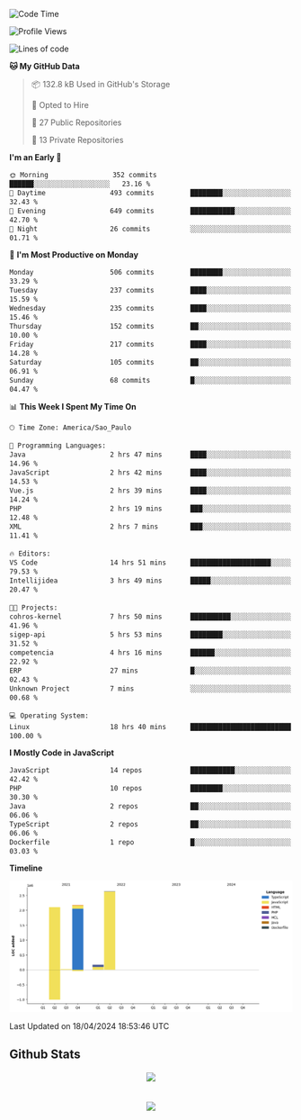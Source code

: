  
<!--START_SECTION:waka-->
![Code Time](http://img.shields.io/badge/Code%20Time-1%2C697%20hrs%2031%20mins-blue)

![Profile Views](http://img.shields.io/badge/Profile%20Views-22-blue)

![Lines of code](https://img.shields.io/badge/From%20Hello%20World%20I%27ve%20Written-7.1%20million%20lines%20of%20code-blue)

**🐱 My GitHub Data** 

> 📦 132.8 kB Used in GitHub's Storage 
 > 
> 💼 Opted to Hire
 > 
> 📜 27 Public Repositories 
 > 
> 🔑 13 Private Repositories 
 > 
**I'm an Early 🐤** 

```text
🌞 Morning                352 commits         ██████░░░░░░░░░░░░░░░░░░░   23.16 % 
🌆 Daytime                493 commits         ████████░░░░░░░░░░░░░░░░░   32.43 % 
🌃 Evening                649 commits         ███████████░░░░░░░░░░░░░░   42.70 % 
🌙 Night                  26 commits          ░░░░░░░░░░░░░░░░░░░░░░░░░   01.71 % 
```
📅 **I'm Most Productive on Monday** 

```text
Monday                   506 commits         ████████░░░░░░░░░░░░░░░░░   33.29 % 
Tuesday                  237 commits         ████░░░░░░░░░░░░░░░░░░░░░   15.59 % 
Wednesday                235 commits         ████░░░░░░░░░░░░░░░░░░░░░   15.46 % 
Thursday                 152 commits         ██░░░░░░░░░░░░░░░░░░░░░░░   10.00 % 
Friday                   217 commits         ████░░░░░░░░░░░░░░░░░░░░░   14.28 % 
Saturday                 105 commits         ██░░░░░░░░░░░░░░░░░░░░░░░   06.91 % 
Sunday                   68 commits          █░░░░░░░░░░░░░░░░░░░░░░░░   04.47 % 
```


📊 **This Week I Spent My Time On** 

```text
🕑︎ Time Zone: America/Sao_Paulo

💬 Programming Languages: 
Java                     2 hrs 47 mins       ████░░░░░░░░░░░░░░░░░░░░░   14.96 % 
JavaScript               2 hrs 42 mins       ████░░░░░░░░░░░░░░░░░░░░░   14.53 % 
Vue.js                   2 hrs 39 mins       ████░░░░░░░░░░░░░░░░░░░░░   14.24 % 
PHP                      2 hrs 19 mins       ███░░░░░░░░░░░░░░░░░░░░░░   12.48 % 
XML                      2 hrs 7 mins        ███░░░░░░░░░░░░░░░░░░░░░░   11.41 % 

🔥 Editors: 
VS Code                  14 hrs 51 mins      ████████████████████░░░░░   79.53 % 
Intellijidea             3 hrs 49 mins       █████░░░░░░░░░░░░░░░░░░░░   20.47 % 

🐱‍💻 Projects: 
cohros-kernel            7 hrs 50 mins       ██████████░░░░░░░░░░░░░░░   41.96 % 
sigep-api                5 hrs 53 mins       ████████░░░░░░░░░░░░░░░░░   31.52 % 
competencia              4 hrs 16 mins       ██████░░░░░░░░░░░░░░░░░░░   22.92 % 
ERP                      27 mins             █░░░░░░░░░░░░░░░░░░░░░░░░   02.43 % 
Unknown Project          7 mins              ░░░░░░░░░░░░░░░░░░░░░░░░░   00.68 % 

💻 Operating System: 
Linux                    18 hrs 40 mins      █████████████████████████   100.00 % 
```

**I Mostly Code in JavaScript** 

```text
JavaScript               14 repos            ███████████░░░░░░░░░░░░░░   42.42 % 
PHP                      10 repos            ████████░░░░░░░░░░░░░░░░░   30.30 % 
Java                     2 repos             ██░░░░░░░░░░░░░░░░░░░░░░░   06.06 % 
TypeScript               2 repos             ██░░░░░░░░░░░░░░░░░░░░░░░   06.06 % 
Dockerfile               1 repo              █░░░░░░░░░░░░░░░░░░░░░░░░   03.03 % 
```



**Timeline**

![Lines of Code chart](https://raw.githubusercontent.com/MaueDev/MaueDev/main/assets/bar_graph.png)


 Last Updated on 18/04/2024 18:53:46 UTC
<!--END_SECTION:waka-->

## Github Stats  
<div align="center"><img src="https://github-readme-stats.vercel.app/api/top-langs/?username=MaueDev&hide_border=true&layout=compact" align="center" /></div>  

<br/>  

<br/>  

<div align="center">
<img src="https://komarev.com/ghpvc/?username=MaueDev&&style=flat-square" align="center" />
</div>  
  
